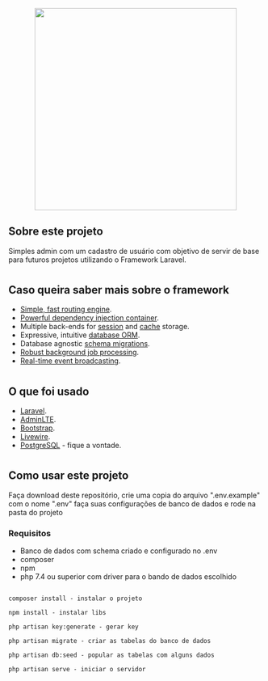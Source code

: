 <p align="center"><a href="https://laravel.com" target="_blank"><img src="https://raw.githubusercontent.com/laravel/art/master/logo-lockup/5%20SVG/2%20CMYK/1%20Full%20Color/laravel-logolockup-cmyk-red.svg" width="400"></a></p>

## Sobre este projeto

Simples admin com um cadastro de usuário com objetivo de servir de base para futuros projetos utilizando o Framework Laravel.

#

## Caso queira saber mais sobre o framework

-   [Simple, fast routing engine](https://laravel.com/docs/routing).
-   [Powerful dependency injection container](https://laravel.com/docs/container).
-   Multiple back-ends for [session](https://laravel.com/docs/session) and [cache](https://laravel.com/docs/cache) storage.
-   Expressive, intuitive [database ORM](https://laravel.com/docs/eloquent).
-   Database agnostic [schema migrations](https://laravel.com/docs/migrations).
-   [Robust background job processing](https://laravel.com/docs/queues).
-   [Real-time event broadcasting](https://laravel.com/docs/broadcasting).

#

## O que foi usado

-   [Laravel](https://laravel.com/).
-   [AdminLTE](https://adminlte.io/themes/v3/).
-   [Bootstrap](https://getbootstrap.com/).
-   [Livewire](https://laravel-livewire.com/).
-   [PostgreSQL](https://www.postgresql.org/) - fique a vontade.

#

## Como usar este projeto

Faça download deste repositório, crie uma copia do arquivo ".env.example" com o nome ".env" faça suas configurações de banco de dados e rode na pasta do projeto

### Requisitos

-   Banco de dados com schema criado e configurado no .env
-   composer
-   npm
-   php 7.4 ou superior com driver para o bando de dados escolhido

```

composer install - instalar o projeto

npm install - instalar libs

php artisan key:generate - gerar key

php artisan migrate - criar as tabelas do banco de dados

php artisan db:seed - popular as tabelas com alguns dados

php artisan serve - iniciar o servidor

```
